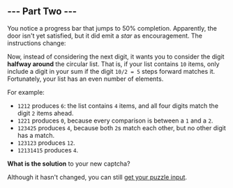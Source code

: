 ## --- Part Two ---

You notice a progress bar that jumps to 50% completion. Apparently, the door
isn't yet satisfied, but it did emit a _star_ as encouragement. The
instructions change:

Now, instead of considering the next digit, it wants you to consider the digit
**halfway around** the circular list. That is, if your list contains `10`
items, only include a digit in your sum if the digit `10/2 = 5` steps forward
matches it. Fortunately, your list has an even number of elements.

For example:

* `1212` produces `6`: the list contains `4` items, and all four digits match
  the digit `2` items ahead.
* `1221` produces `0`, because every comparison is between a `1` and a `2`.
* `123425` produces `4`, because both `2`s match each other, but no other digit
  has a match.
* `123123` produces `12`.
* `12131415` produces `4`.

**What is the solution** to your new captcha?

Although it hasn't changed, you can still [get your puzzle input](input.txt).
